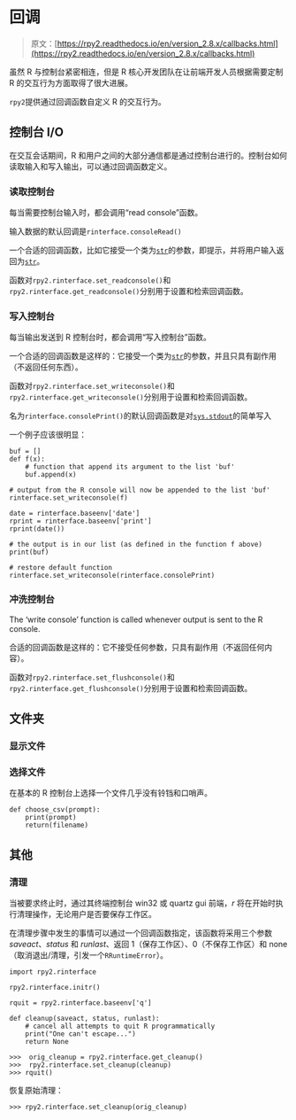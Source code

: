 # 回调

> 原文：[https://rpy2.readthedocs.io/en/version_2.8.x/callbacks.html](https://rpy2.readthedocs.io/en/version_2.8.x/callbacks.html)

虽然 R 与控制台紧密相连，但是 R 核心开发团队在让前端开发人员根据需要定制 R 的交互行为方面取得了很大进展。

`rpy2`提供通过回调函数自定义 R 的交互行为。

## 控制台 I/O

在交互会话期间，R 和用户之间的大部分通信都是通过控制台进行的。控制台如何读取输入和写入输出，可以通过回调函数定义。

### 读取控制台

每当需要控制台输入时，都会调用“read console”函数。

输入数据的默认回调是`rinterface.consoleRead()`

一个合适的回调函数，比如它接受一个类为[`str`](http://docs.python.org/library/functions.html#str "(in Python v2.7)")的参数，即提示，并将用户输入返回为[`str`](http://docs.python.org/library/functions.html#str "(in Python v2.7)")。

函数对`rpy2.rinterface.set_readconsole()`和`rpy2.rinterface.get_readconsole()`分别用于设置和检索回调函数。

### 写入控制台

每当输出发送到 R 控制台时，都会调用“写入控制台”函数。

一个合适的回调函数是这样的：它接受一个类为[`str`](http://docs.python.org/library/functions.html#str "(in Python v2.7)")的参数，并且只具有副作用（不返回任何东西）。

函数对`rpy2.rinterface.set_writeconsole()`和`rpy2.rinterface.get_writeconsole()`分别用于设置和检索回调函数。

名为`rinterface.consolePrint()`的默认回调函数是对[`sys.stdout`](http://docs.python.org/library/sys.html#sys.stdout "(in Python v2.7)")的简单写入

一个例子应该很明显：

```
buf = []
def f(x):
    # function that append its argument to the list 'buf'
    buf.append(x)

# output from the R console will now be appended to the list 'buf'
rinterface.set_writeconsole(f)

date = rinterface.baseenv['date']
rprint = rinterface.baseenv['print']
rprint(date())

# the output is in our list (as defined in the function f above)
print(buf)

# restore default function
rinterface.set_writeconsole(rinterface.consolePrint)

```

### 冲洗控制台

The ‘write console’ function is called whenever output is sent to the R console.

合适的回调函数是这样的：它不接受任何参数，只具有副作用（不返回任何内容）。

函数对`rpy2.rinterface.set_flushconsole()`和`rpy2.rinterface.get_flushconsole()`分别用于设置和检索回调函数。

## 文件夹

### 显示文件

### 选择文件

在基本的 R 控制台上选择一个文件几乎没有铃铛和口哨声。

```
def choose_csv(prompt):
    print(prompt)
    return(filename)

```

## 其他

### 清理

当被要求终止时，通过其终端控制台 win32 或 quartz gui 前端，_r_ 将在开始时执行清理操作，无论用户是否要保存工作区。

在清理步骤中发生的事情可以通过一个回调函数指定，该函数将采用三个参数 _saveact_、_status_ 和 _runlast_、返回 1（保存工作区）、0（不保存工作区）和 none（取消退出/清理，引发一个`RRuntimeError`）。

```
import rpy2.rinterface

rpy2.rinterface.initr()

rquit = rpy2.rinterface.baseenv['q']

def cleanup(saveact, status, runlast):
    # cancel all attempts to quit R programmatically
    print("One can't escape...")
    return None

```

```
>>>  orig_cleanup = rpy2.rinterface.get_cleanup()
>>>  rpy2.rinterface.set_cleanup(cleanup)
>>> rquit()

```

恢复原始清理：

```
>>> rpy2.rinterface.set_cleanup(orig_cleanup)

```